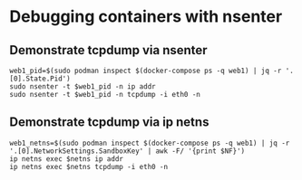 # Debugging containers with nsenter

## Demonstrate tcpdump via nsenter

```
web1_pid=$(sudo podman inspect $(docker-compose ps -q web1) | jq -r '.[0].State.Pid')
sudo nsenter -t $web1_pid -n ip addr
sudo nsenter -t $web1_pid -n tcpdump -i eth0 -n
```

## Demonstrate tcpdump via ip netns

```
web1_netns=$(sudo podman inspect $(docker-compose ps -q web1) | jq -r '.[0].NetworkSettings.SandboxKey' | awk -F/ '{print $NF}')
ip netns exec $netns ip addr
ip netns exec $netns tcpdump -i eth0 -n
```

